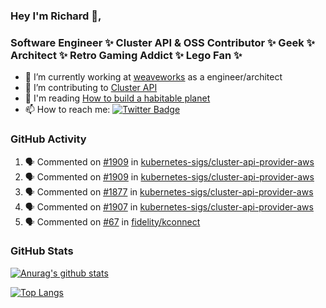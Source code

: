 ### Hey I'm Richard 👋, 

<h3 align="left">Software Engineer ✨ Cluster API & OSS Contributor ✨ Geek ✨ Architect ✨ Retro Gaming Addict ✨ Lego Fan ✨</h3>

- 🔭 I’m currently working at [weaveworks](https://github.com/weaveworks) as a engineer/architect
- 👯 I’m contributing to [Cluster API](https://github.com/kubernetes-sigs/cluster-api-provider-aws/pulls?q=is%3Aissue+is%3Apr+author%3Arichardcase+)
- 💬 I'm reading [How to build a habitable planet](https://www.amazon.co.uk/How-Build-Habitable-Planet-Humankind/dp/0691140065)
- 📫 How to reach me: [![Twitter Badge](https://img.shields.io/badge/-@fruit_case-00acee?style=flat&logo=Twitter&logoColor=white)](https://twitter.com/intent/follow?screen_name=fruit_case "Follow on Twitter")

### GitHub Activity 

<!--START_SECTION:activity-->
1. 🗣 Commented on [#1909](https://github.com//kubernetes-sigs/cluster-api-provider-aws/issues/1909) in [kubernetes-sigs/cluster-api-provider-aws](https://github.com//kubernetes-sigs/cluster-api-provider-aws)
2. 🗣 Commented on [#1909](https://github.com//kubernetes-sigs/cluster-api-provider-aws/issues/1909) in [kubernetes-sigs/cluster-api-provider-aws](https://github.com//kubernetes-sigs/cluster-api-provider-aws)
3. 🗣 Commented on [#1877](https://github.com//kubernetes-sigs/cluster-api-provider-aws/issues/1877) in [kubernetes-sigs/cluster-api-provider-aws](https://github.com//kubernetes-sigs/cluster-api-provider-aws)
4. 🗣 Commented on [#1907](https://github.com//kubernetes-sigs/cluster-api-provider-aws/issues/1907) in [kubernetes-sigs/cluster-api-provider-aws](https://github.com//kubernetes-sigs/cluster-api-provider-aws)
5. 🗣 Commented on [#67](https://github.com//fidelity/kconnect/issues/67) in [fidelity/kconnect](https://github.com//fidelity/kconnect)
<!--END_SECTION:activity-->

### GitHub Stats

[![Anurag's github stats](https://github-readme-stats.vercel.app/api?username=richardcase&count_private=true&show_icons=true)](https://github.com/anuraghazra/github-readme-stats)

[![Top Langs](https://github-readme-stats.vercel.app/api/top-langs/?username=richardcase&hide=html&layout=compact)](https://github.com/anuraghazra/github-readme-stats)
